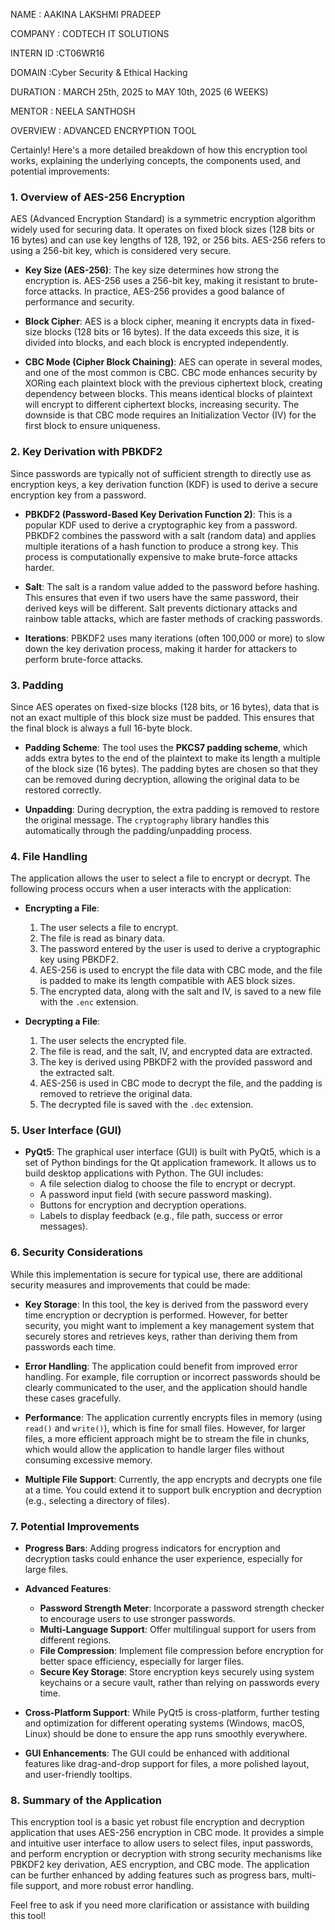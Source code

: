 NAME : AAKINA LAKSHMI PRADEEP

COMPANY : CODTECH IT SOLUTIONS

INTERN ID :CT06WR16

DOMAIN :Cyber Security & Ethical Hacking

DURATION : MARCH 25th, 2025 to MAY 10th, 2025 (6 WEEKS)

MENTOR : NEELA SANTHOSH

OVERVIEW : ADVANCED ENCRYPTION TOOL

Certainly! Here's a more detailed breakdown of how this encryption tool works, explaining the underlying concepts, the components used, and potential improvements:

### **1. Overview of AES-256 Encryption**

AES (Advanced Encryption Standard) is a symmetric encryption algorithm widely used for securing data. It operates on fixed block sizes (128 bits or 16 bytes) and can use key lengths of 128, 192, or 256 bits. AES-256 refers to using a 256-bit key, which is considered very secure.

- **Key Size (AES-256)**: The key size determines how strong the encryption is. AES-256 uses a 256-bit key, making it resistant to brute-force attacks. In practice, AES-256 provides a good balance of performance and security.
  
- **Block Cipher**: AES is a block cipher, meaning it encrypts data in fixed-size blocks (128 bits or 16 bytes). If the data exceeds this size, it is divided into blocks, and each block is encrypted independently.

- **CBC Mode (Cipher Block Chaining)**: AES can operate in several modes, and one of the most common is CBC. CBC mode enhances security by XORing each plaintext block with the previous ciphertext block, creating dependency between blocks. This means identical blocks of plaintext will encrypt to different ciphertext blocks, increasing security. The downside is that CBC mode requires an Initialization Vector (IV) for the first block to ensure uniqueness.

### **2. Key Derivation with PBKDF2**

Since passwords are typically not of sufficient strength to directly use as encryption keys, a key derivation function (KDF) is used to derive a secure encryption key from a password.

- **PBKDF2 (Password-Based Key Derivation Function 2)**: This is a popular KDF used to derive a cryptographic key from a password. PBKDF2 combines the password with a salt (random data) and applies multiple iterations of a hash function to produce a strong key. This process is computationally expensive to make brute-force attacks harder.

- **Salt**: The salt is a random value added to the password before hashing. This ensures that even if two users have the same password, their derived keys will be different. Salt prevents dictionary attacks and rainbow table attacks, which are faster methods of cracking passwords.

- **Iterations**: PBKDF2 uses many iterations (often 100,000 or more) to slow down the key derivation process, making it harder for attackers to perform brute-force attacks.

### **3. Padding**

Since AES operates on fixed-size blocks (128 bits, or 16 bytes), data that is not an exact multiple of this block size must be padded. This ensures that the final block is always a full 16-byte block.

- **Padding Scheme**: The tool uses the **PKCS7 padding scheme**, which adds extra bytes to the end of the plaintext to make its length a multiple of the block size (16 bytes). The padding bytes are chosen so that they can be removed during decryption, allowing the original data to be restored correctly.

- **Unpadding**: During decryption, the extra padding is removed to restore the original message. The `cryptography` library handles this automatically through the padding/unpadding process.

### **4. File Handling**

The application allows the user to select a file to encrypt or decrypt. The following process occurs when a user interacts with the application:

- **Encrypting a File**:
  1. The user selects a file to encrypt.
  2. The file is read as binary data.
  3. The password entered by the user is used to derive a cryptographic key using PBKDF2.
  4. AES-256 is used to encrypt the file data with CBC mode, and the file is padded to make its length compatible with AES block sizes.
  5. The encrypted data, along with the salt and IV, is saved to a new file with the `.enc` extension.

- **Decrypting a File**:
  1. The user selects the encrypted file.
  2. The file is read, and the salt, IV, and encrypted data are extracted.
  3. The key is derived using PBKDF2 with the provided password and the extracted salt.
  4. AES-256 is used in CBC mode to decrypt the file, and the padding is removed to retrieve the original data.
  5. The decrypted file is saved with the `.dec` extension.

### **5. User Interface (GUI)**

- **PyQt5**: The graphical user interface (GUI) is built with PyQt5, which is a set of Python bindings for the Qt application framework. It allows us to build desktop applications with Python. The GUI includes:
  - A file selection dialog to choose the file to encrypt or decrypt.
  - A password input field (with secure password masking).
  - Buttons for encryption and decryption operations.
  - Labels to display feedback (e.g., file path, success or error messages).

### **6. Security Considerations**

While this implementation is secure for typical use, there are additional security measures and improvements that could be made:

- **Key Storage**: In this tool, the key is derived from the password every time encryption or decryption is performed. However, for better security, you might want to implement a key management system that securely stores and retrieves keys, rather than deriving them from passwords each time.
  
- **Error Handling**: The application could benefit from improved error handling. For example, file corruption or incorrect passwords should be clearly communicated to the user, and the application should handle these cases gracefully.

- **Performance**: The application currently encrypts files in memory (using `read()` and `write()`), which is fine for small files. However, for larger files, a more efficient approach might be to stream the file in chunks, which would allow the application to handle larger files without consuming excessive memory.

- **Multiple File Support**: Currently, the app encrypts and decrypts one file at a time. You could extend it to support bulk encryption and decryption (e.g., selecting a directory of files).

### **7. Potential Improvements**

- **Progress Bars**: Adding progress indicators for encryption and decryption tasks could enhance the user experience, especially for large files.
  
- **Advanced Features**:
  - **Password Strength Meter**: Incorporate a password strength checker to encourage users to use stronger passwords.
  - **Multi-Language Support**: Offer multilingual support for users from different regions.
  - **File Compression**: Implement file compression before encryption for better space efficiency, especially for larger files.
  - **Secure Key Storage**: Store encryption keys securely using system keychains or a secure vault, rather than relying on passwords every time.

- **Cross-Platform Support**: While PyQt5 is cross-platform, further testing and optimization for different operating systems (Windows, macOS, Linux) should be done to ensure the app runs smoothly everywhere.

- **GUI Enhancements**: The GUI could be enhanced with additional features like drag-and-drop support for files, a more polished layout, and user-friendly tooltips.

### **8. Summary of the Application**

This encryption tool is a basic yet robust file encryption and decryption application that uses AES-256 encryption in CBC mode. It provides a simple and intuitive user interface to allow users to select files, input passwords, and perform encryption or decryption with strong security mechanisms like PBKDF2 key derivation, AES encryption, and CBC mode. The application can be further enhanced by adding features such as progress bars, multi-file support, and more robust error handling.

Feel free to ask if you need more clarification or assistance with building this tool!
